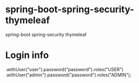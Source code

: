 # spring-boot-spring-security-thymeleaf
spring-boot
spring-security
thymeleaf

# Login info
.withUser("user").password("password").roles("USER")
.withUser("admin").password("password").roles("ADMIN");
